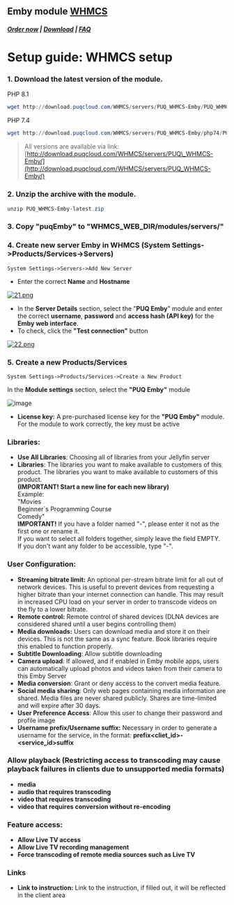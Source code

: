 ## Emby module **[WHMCS](https://puqcloud.com/link.php?id=77)**

#####  [Order now](https://puqcloud.com/whmcs-module-emby.php) | [Download](https://download.puqcloud.com/WHMCS/servers/PUQ_WHMCS-Emby/) | [FAQ](https://faq.puqcloud.com/)

# Setup guide: WHMCS setup

### 1. Download the latest version of the module.

PHP 8.1

```Powershell
wget http://download.puqcloud.com/WHMCS/servers/PUQ_WHMCS-Emby/PUQ_WHMCS-Emby-latest.zip
```

PHP 7.4

```Powershell
wget http://download.puqcloud.com/WHMCS/servers/PUQ_WHMCS-Emby/php74/PUQ_WHMCS-Emby-latest.zip
```

>All versions are available via link: [http://download.puqcloud.com/WHMCS/servers/PUQ\_WHMCS-Emby/](http://download.puqcloud.com/WHMCS/servers/PUQ_WHMCS-Emby/)

### 2. Unzip the archive with the module.

```Powershell
unzip PUQ_WHMCS-Emby-latest.zip
```

### 3. Copy "puqEmby" to "WHMCS\_WEB\_DIR/modules/servers/"

### 4. Create new server Emby in WHMCS (System Settings-&gt;Products/Services-&gt;Servers)

```
System Settings->Servers->Add New Server
```

- Enter the correct **Name** and **Hostname**

[![21.png](https://doc.puq.info/uploads/images/gallery/2023-11/scaled-1680-/21.png)](https://doc.puq.info/uploads/images/gallery/2023-11/21.png)

- In the **Server Details** section, select the "**PUQ Emby**" module and enter the correct **username**, **password** and **access hash (API key)** for the **Emby web interface**.
- To check, click the **"Test connection"** button

[![22.png](https://doc.puq.info/uploads/images/gallery/2023-11/scaled-1680-/22.png)](https://doc.puq.info/uploads/images/gallery/2023-11/22.png)

### 5. Create a new Products/Services

```
System Settings->Products/Services->Create a New Product
```

In the **Module settings** section, select the **"PUQ Emby"** module

![image](https://github.com/user-attachments/assets/120b0c13-6a89-443a-8496-4b59b116f061)


- **License key:** A pre-purchased license key for the **"PUQ Emby"** module. For the module to work correctly, the key must be active

### Libraries:

- **Use All Libraries**: Choosing all of libraries from your Jellyfin server
- **Libraries**: The libraries you want to make available to customers of this product.
 The libraries you want to make available to customers of this product.  
    **(IMPORTANT! Start a new line for each new library)**  
    Example:  
    "Movies  
    Beginner`s Programming Course  
    Comedy"  
     **IMPORTANT!** If you have a folder named "-", please enter it not as the first one or rename it.  
    If you want to select all folders together, simply leave the field EMPTY.  
    If you don't want any folder to be accessible, type "-".

### User Configuration:

- **Streaming bitrate limit:** An optional per-stream bitrate limit for all out of network devices. This is useful to prevent devices from requesting a higher bitrate than your internet connection can handle. This may result in increased CPU load on your server in order to transcode videos on the fly to a lower bitrate.
- **Remote control:** Remote control of shared devices (DLNA devices are considered shared until a user begins controlling them)
- **Media downloads:** Users can download media and store it on their devices. This is not the same as a sync feature. Book libraries require this enabled to function properly.
- **Subtitle Downloading**: Allow subtitle downloading
- **Camera upload**: If allowed, and if enabled in Emby mobile apps, users can automatically upload photos and videos taken from their camera to this Emby Server
- **Media conversion**: Grant or deny access to the convert media feature.
- **Social media sharing**: Only web pages containing media information are shared. Media files are never shared publicly. Shares are time-limited and will expire after 30 days.
- **User Preference Access**: Allow this user to change their password and profile image
- **Username prefix/Username suffix:** Necessary in order to generate a username for the service, in the format: **prefix&lt;cliet\_id&gt;-&lt;service\_id&gt;suffix**

### Allow playback (Restricting access to transcoding may cause playback failures in clients due to unsupported media formats)

- **media**
- **audio that requires transcoding**
- **video that requires transcoding**
- **video that requires conversion without re-encoding**

### Feature access:

- **Allow Live TV access**
- **Allow Live TV recording management**
- **Force transcoding of remote media sources such as Live TV**

### Links

- **Link to instruction:** Link to the instruction, if filled out, it will be reflected in the client area
